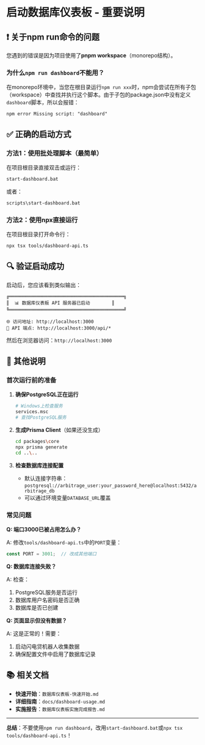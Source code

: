 # 启动数据库仪表板 - 重要说明

## ❗ 关于npm run命令的问题

您遇到的错误是因为项目使用了**pnpm workspace**（monorepo结构）。

### 为什么`npm run dashboard`不能用？

在monorepo环境中，当您在根目录运行`npm run xxx`时，npm会尝试在所有子包（workspace）中查找并执行这个脚本。由于子包的package.json中没有定义`dashboard`脚本，所以会报错：

```
npm error Missing script: "dashboard"
```

## ✅ 正确的启动方式

### 方法1：使用批处理脚本（最简单）

在项目根目录直接双击或运行：

```bash
start-dashboard.bat
```

或者：

```bash
scripts\start-dashboard.bat
```

### 方法2：使用npx直接运行

在项目根目录打开命令行：

```bash
npx tsx tools/dashboard-api.ts
```

## 🔍 验证启动成功

启动后，您应该看到类似输出：

```
╔══════════════════════════════════════════╗
║  📊 数据库仪表板 API 服务器已启动        ║
╚══════════════════════════════════════════╝

🌐 访问地址: http://localhost:3000
📡 API 端点: http://localhost:3000/api/*
```

然后在浏览器访问：`http://localhost:3000`

## 📝 其他说明

### 首次运行前的准备

1. **确保PostgreSQL正在运行**
   ```bash
   # Windows上检查服务
   services.msc
   # 查找PostgreSQL服务
   ```

2. **生成Prisma Client**（如果还没生成）
   ```bash
   cd packages\core
   npx prisma generate
   cd ..\..
   ```

3. **检查数据库连接配置**
   - 默认连接字符串：`postgresql://arbitrage_user:your_password_here@localhost:5432/arbitrage_db`
   - 可以通过环境变量`DATABASE_URL`覆盖

### 常见问题

**Q: 端口3000已被占用怎么办？**

A: 修改`tools/dashboard-api.ts`中的`PORT`变量：
```typescript
const PORT = 3001;  // 改成其他端口
```

**Q: 数据库连接失败？**

A: 检查：
1. PostgreSQL服务是否运行
2. 数据库用户名密码是否正确
3. 数据库是否已创建

**Q: 页面显示但没有数据？**

A: 这是正常的！需要：
1. 启动闪电贷机器人收集数据
2. 确保配置文件中启用了数据库记录

## 📚 相关文档

- **快速开始**：`数据库仪表板-快速开始.md`
- **详细指南**：`docs/dashboard-usage.md`
- **实施报告**：`数据库仪表板实施完成报告.md`

---

**总结**：不要使用`npm run dashboard`，改用`start-dashboard.bat`或`npx tsx tools/dashboard-api.ts`！

